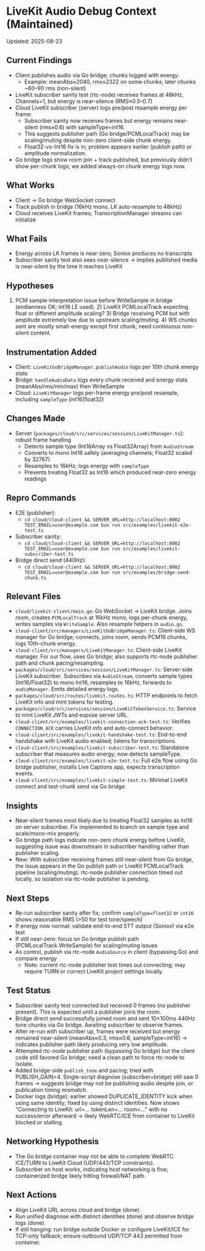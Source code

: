 # LiveKit Audio Debug Context (Maintained)

Updated: 2025-08-23

## Current Findings

- Client publishes audio via Go bridge; chunks logged with energy:
  - Example: meanAbs≈2040, rms≈2322 on some chunks; later chunks ~60–90 rms (non-silent)
- LiveKit subscriber sanity test (rtc-node) receives frames at 48kHz, Channels=1, but energy is near-silence (RMS≈0.5–0.7)
- Cloud LiveKit subscriber (server) logs pre/post resample energy per frame:
  - Subscriber sanity now receives frames but energy remains near-silent (rms≈0.6) with sampleType=int16.
  - This suggests publisher path (Go bridge/PCMLocalTrack) may be scaling/muting despite non-zero client-side chunk energy.
  - Float32-vs-Int16 fix is in; problem appears earlier (publish path) or amplitude normalization.
- Go bridge logs show room join + track published, but previously didn’t show per-chunk logs; we added always-on chunk energy logs now.

## What Works

- Client → Go bridge WebSocket connect
- Track publish in bridge (16kHz mono, LK auto-resample to 48kHz)
- Cloud receives LiveKit frames; TranscriptionManager streams can initialize

## What Fails

- Energy across LK frames is near-zero; Soniox produces no transcripts
- Subscriber sanity test also sees near-silence → implies published media is near-silent by the time it reaches LiveKit

## Hypotheses

1. PCM sample interpretation issue before WriteSample in bridge (endianness OK; int16 LE used). 2) LiveKit PCMLocalTrack expecting float or different amplitude scaling? 3) Bridge receiving PCM but with amplitude extremely low due to upstream scaling/muting. 4) WS chunks sent are mostly small-energy except first chunk; need continuous non-silent content.

## Instrumentation Added

- Client: `LiveKitGoBridgeManager.publishAudio` logs per 10th chunk energy stats
- Bridge: `handleAudioData` logs every chunk received and energy stats (meanAbs/rms/min/max) then WriteSample
- Cloud: `LiveKitManager` logs per-frame energy pre/post resample, including `sampleType` (int16|float32)

## Changes Made

- Server (`packages/cloud/src/services/session/LiveKitManager.ts`): robust frame handling
  - Detects sample type (Int16Array vs Float32Array) from `AudioStream`
  - Converts to mono Int16 safely (averaging channels; Float32 scaled by 32767)
  - Resamples to 16kHz; logs energy with `sampleType`
  - Prevents treating Float32 as Int16 which produced near-zero energy readings

## Repro Commands

- E2E (publisher):
  - `cd cloud/cloud-client && SERVER_URL=http://localhost:8002 TEST_EMAIL=user@example.com bun run src/examples/livekit-e2e-test.ts`
- Subscriber sanity:
  - `cd cloud/cloud-client && SERVER_URL=http://localhost:8002 TEST_EMAIL=user@example.com bun run src/examples/livekit-subscriber-test.ts`
- Bridge direct send (440Hz):
  - `cd cloud/cloud-client && SERVER_URL=http://localhost:8002 TEST_EMAIL=user@example.com bun run src/examples/bridge-send-chunk.ts`

## Relevant Files

- `cloud/livekit-client/main.go`: Go WebSocket → LiveKit bridge. Joins room, creates `PCMLocalTrack` at 16kHz mono, logs per-chunk energy, writes samples via `WriteSample`. Also resample helpers in `audio.go`.
- `cloud-client/src/managers/LiveKitGoBridgeManager.ts`: Client-side WS manager for Go bridge; connects, joins room, sends PCM16 chunks, logs 10th-chunk energy.
- `cloud-client/src/managers/LiveKitManager.ts`: Client-side LiveKit manager. For our flow, uses Go bridge; also supports rtc-node publisher path and chunk pacing/resampling.
- `packages/cloud/src/services/session/LiveKitManager.ts`: Server-side LiveKit subscriber. Subscribes via `AudioStream`, converts sample types (Int16/Float32) to mono Int16, resamples to 16kHz, forwards to `audioManager`. Emits detailed energy logs.
- `packages/cloud/src/routes/livekit.routes.ts`: HTTP endpoints to fetch LiveKit info and mint tokens for testing.
- `packages/cloud/src/services/session/LiveKitTokenService.ts`: Service to mint LiveKit JWTs and expose server URL.
- `cloud-client/src/examples/livekit-connection-ack-test.ts`: Verifies `CONNECTION_ACK` carries LiveKit info and auto-connect behavior.
- `cloud-client/src/examples/livekit-handshake-test.ts`: End-to-end handshake with LiveKit audio enabled; listens for transcriptions.
- `cloud-client/src/examples/livekit-subscriber-test.ts`: Standalone subscriber that measures audio energy; now detects sampleType.
- `cloud-client/src/examples/livekit-e2e-test.ts`: Full e2e flow using Go bridge publisher, installs Live Captions app, expects transcription events.
- `cloud-client/src/examples/livekit-simple-test.ts`: Minimal LiveKit connect and test-chunk send via Go bridge.

## Insights

- Near-silent frames most likely due to treating Float32 samples as Int16 on server subscriber. Fix implemented to branch on sample type and scale/mono-mix properly.
- Go bridge path logs indicate non-zero chunk energy before LiveKit, suggesting issue was downstream in subscriber handling rather than publisher scaling.
- New: With subscriber receiving frames still near-silent from Go bridge, the issue appears in the Go publish path or LiveKit PCMLocalTrack pipeline (scaling/muting). rtc-node publisher connection timed out locally, so isolation via rtc-node publisher is pending.

## Next Steps

- Re-run subscriber sanity after fix; confirm `sampleType=float32` or `int16` shows reasonable RMS (>50 for test tone/speech)
- If energy now normal: validate end-to-end STT output (Soniox) via e2e test
- If still near-zero: focus on Go bridge publish path (PCMLocalTrack.WriteSample) for scaling/muting issues
- As control, publish via rtc-node `AudioSource` in client (bypassing Go) and compare energy
  - Note: current rtc-node publisher test times out connecting; may require TURN or correct LiveKit project settings locally.

## Test Status

- Subscriber sanity test connected but received 0 frames (no publisher present). This is expected until a publisher joins the room.
- Bridge direct send successfully joined room and sent 10×100ms 440Hz tone chunks via Go bridge. Awaiting subscriber to observe frames.
- After re-run with subscriber up, frames were received but energy remained near-silent (meanAbs≈0.3, rms≈0.6, sampleType=int16) → indicates publisher path likely producing very low amplitude.
- Attempted rtc-node publisher path (bypassing Go bridge) but the client code still favored Go bridge; need a clean path to force rtc-node to isolate.
- Added bridge-side `publish_tone` and pacing; tried with PUBLISH_GAIN=4. Single-script diagnose (subscriber+bridge) still saw 0 frames → suggests bridge may not be publishing audio despite join, or publication timing mismatch.
- Docker logs (bridge): earlier showed DUPLICATE_IDENTITY kick when using same identity; fixed by using distinct identities. Now shows "Connecting to LiveKit: url=… tokenLen=… room=…" with no success/error afterward → likely WebRTC/ICE from container to LiveKit blocked or stalling.

## Networking Hypothesis

- The Go bridge container may not be able to complete WebRTC ICE/TURN to LiveKit Cloud (UDP/443/TCP constraints).
- Subscriber on host works, indicating host networking is fine; containerized bridge likely hitting firewall/NAT path.

## Next Actions

- Align LiveKit URL across cloud and bridge (done).
- Run unified diagnose with distinct identities (done) and observe bridge logs (done).
- If still hanging: run bridge outside Docker or configure LiveKit/ICE for TCP-only fallback; ensure outbound UDP/TCP 443 permitted from container.
